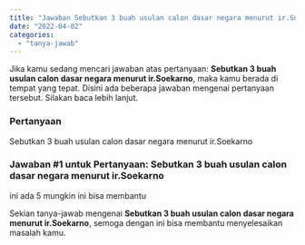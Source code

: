 ```yaml
---
title: "Jawaban Sebutkan 3 buah usulan calon dasar negara menurut ir.Soekarno"
date: "2022-04-02"
categories: 
  - "tanya-jawab"
---
```


Jika kamu sedang mencari jawaban atas pertanyaan: **Sebutkan 3 buah usulan calon dasar negara menurut ir.Soekarno**, maka kamu berada di tempat yang tepat. Disini ada beberapa jawaban mengenai pertanyaan tersebut. Silakan baca lebih lanjut.

### Pertanyaan

Sebutkan 3 buah usulan calon dasar negara menurut ir.Soekarno

### Jawaban #1 untuk Pertanyaan: Sebutkan 3 buah usulan calon dasar negara menurut ir.Soekarno

ini ada 5 mungkin ini bisa membantu

Sekian tanya-jawab mengenai **Sebutkan 3 buah usulan calon dasar negara menurut ir.Soekarno**, semoga dengan ini bisa membantu menyelesaikan masalah kamu.
